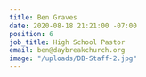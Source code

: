 ```yaml
---
title: Ben Graves
date: 2020-08-18 21:21:00 -07:00
position: 6
job_title: High School Pastor
email: ben@daybreakchurch.org
image: "/uploads/DB-Staff-2.jpg"
---
```


